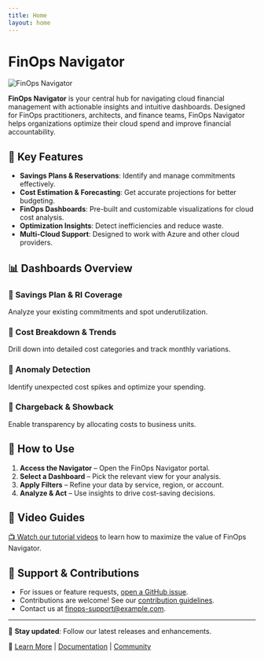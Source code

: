```yaml
---
title: Home
layout: home
---
```


# FinOps Navigator

![FinOps Navigator](https://via.placeholder.com/1200x400?text=FinOps+Navigator)

**FinOps Navigator** is your central hub for navigating cloud financial management with actionable insights and intuitive dashboards. Designed for FinOps practitioners, architects, and finance teams, FinOps Navigator helps organizations optimize their cloud spend and improve financial accountability.

## 🚀 Key Features

- **Savings Plans & Reservations**: Identify and manage commitments effectively.
- **Cost Estimation & Forecasting**: Get accurate projections for better budgeting.
- **FinOps Dashboards**: Pre-built and customizable visualizations for cloud cost analysis.
- **Optimization Insights**: Detect inefficiencies and reduce waste.
- **Multi-Cloud Support**: Designed to work with Azure and other cloud providers.

## 📊 Dashboards Overview

### 🔹 Savings Plan & RI Coverage
Analyze your existing commitments and spot underutilization.

### 🔹 Cost Breakdown & Trends
Drill down into detailed cost categories and track monthly variations.

### 🔹 Anomaly Detection
Identify unexpected cost spikes and optimize your spending.

### 🔹 Chargeback & Showback
Enable transparency by allocating costs to business units.

## 📖 How to Use

1. **Access the Navigator** – Open the FinOps Navigator portal.
2. **Select a Dashboard** – Pick the relevant view for your analysis.
3. **Apply Filters** – Refine your data by service, region, or account.
4. **Analyze & Act** – Use insights to drive cost-saving decisions.

## 🎥 Video Guides
[📺 Watch our tutorial videos](#) to learn how to maximize the value of FinOps Navigator.

## 🔧 Support & Contributions

- For issues or feature requests, [open a GitHub issue](#).
- Contributions are welcome! See our [contribution guidelines](#).
- Contact us at [finops-support@example.com](mailto:finops-support@example.com).

---

📢 **Stay updated**: Follow our latest releases and enhancements.

🔗 [Learn More](#) | [Documentation](#) | [Community](#)
